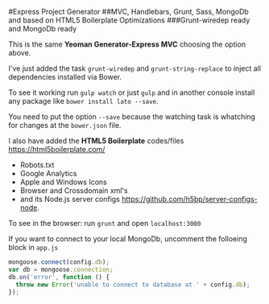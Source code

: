 #Express Project Generator
##MVC, Handlebars, Grunt, Sass, MongoDb and based on HTML5 Boilerplate Optimizations
###Grunt-wiredep ready and MongoDb ready

This is the same **Yeoman Generator-Express MVC** choosing the option above.

I've just added the task `grunt-wiredep` and `grunt-string-replace` to inject all dependencies installed via Bower.

To see it working run `gulp watch` or just `gulp` and in another console install any package like `bower install lato --save`.

You need to put the option `--save` because the watching task is whatching for changes at the `bower.json` file.

I also have added the **HTML5 Boilerplate** codes/files https://html5boilerplate.com/
- Robots.txt
- Google Analytics
- Apple and Windows Icons
- Browser and Crossdomain xml's
- and its Node.js server configs https://github.com/h5bp/server-configs-node.

To see in the browser: run `grunt` and open `localhost:3000`

If you want to connect to your local MongoDb, uncomment the folloeing block in `app.js`

```javascript
mongoose.connect(config.db);
var db = mongoose.connection;
db.on('error', function () {
  throw new Error('unable to connect to database at ' + config.db);
});